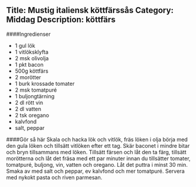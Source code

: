 Title: Mustig italiensk köttfärssås
Category: Middag
Description: köttfärs
---

####Ingredienser

* 1 gul lök
* 1 vitlöksklyfta
* 2 msk olivolja
* 1 pkt bacon
* 500g köttfärs
* 2 morötter
* 1 burk krossade tomater
* 2 msk tomatpuré
* 1 buljongtärning
* 2 dl rött vin
* 2 dl vatten
* 2 tsk oregano
* kalvfond
* salt, peppar

####Gör så här
Skala och hacka lök och vitlök, fräs löken i olja börja med den gula löken och tillsätt vitlöken efter ett tag. Skär baconet i mindre bitar och bryn tillsammans med löken. Tillsätt färsen och låt den ta färg, tillsätt morötterna och låt det fräsa med ett par minuter innan du tillsätter tomater, tomatpuré, buljong, vin, vatten och oregano. Låt det puttra i minst 30 min. Smaka av med salt och peppar, ev kalvfond och mer tomatpuré. Servera med nykokt pasta och riven parmesan.

